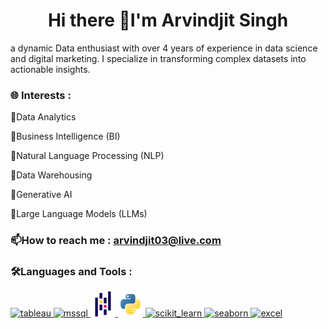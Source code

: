 
 <h1 align="center">Hi there 👋I'm Arvindjit Singh</h1>
 
a dynamic Data enthusiast with over 4 years of experience in data science and digital marketing. I specialize in transforming complex datasets into actionable insights. 


### 🌐 Interests :
🔸Data Analytics 

🔸Business Intelligence (BI)

🔸Natural Language Processing (NLP)

🔸Data Warehousing

🔸Generative AI

🔸Large Language Models (LLMs)

 ### 📫How to reach me : [arvindjit03@live.com](mailto:arvindjit03@live.com?subject=[GitHub]%20Source%20Han%20Sans)


### 🛠️Languages and Tools :
<p align="left"> <a href="https://www.tableau.com/" target="_blank" rel="noreferrer"> <img src="https://www.svgrepo.com/show/354427/tableau.svg" alt="tableau" width="40" height="40"/> </a> 
<a href="https://www.microsoft.com/en-us/sql-server" target="_blank"> <img src="https://www.svgrepo.com/show/303229/microsoft-sql-server-logo.svg" alt="mssql" width="40" height="40"/> </a> 
<a href="https://pandas.pydata.org/" target="_blank" rel="noreferrer"> <img src="https://raw.githubusercontent.com/devicons/devicon/2ae2a900d2f041da66e950e4d48052658d850630/icons/pandas/pandas-original.svg" alt="pandas" width="40" height="40"/> </a> 
<a href="https://www.python.org" target="_blank" rel="noreferrer"> <img src="https://raw.githubusercontent.com/devicons/devicon/master/icons/python/python-original.svg" alt="python" width="40" height="40"/> </a> <a href="https://scikit-learn.org/" target="_blank" rel="noreferrer"> <img src="https://upload.wikimedia.org/wikipedia/commons/0/05/Scikit_learn_logo_small.svg" alt="scikit_learn" width="40" height="40"/> </a> 
<a href="https://seaborn.pydata.org/" target="_blank" rel="noreferrer"> <img src="https://seaborn.pydata.org/_images/logo-mark-lightbg.svg" alt="seaborn" width="40" height="40"/> </a> 
<a href="https://www.microsoft.com/en-us/microsoft-365/excel" target="_blank" rel="noreferrer"> <img src="https://upload.wikimedia.org/wikipedia/commons/8/8d/Microsoft_Excel_Logo_%282013-2019%29.svg" alt="excel" width="40" height="40"/> </a> 
</p>
<!--
**arvindjit03/arvindjit03** is a ✨ _special_ ✨ repository because its `README.md` (this file) appears on your GitHub profile.

Here are some ideas to get you started:

- 🔭 I’m currently working on ...
- 🌱 I’m currently learning ...
- 👯 I’m looking to collaborate on ...
- 🤔 I’m looking for help with ...
- 💬 Ask me about ...
- 📫 How to reach me: ...
- 😄 Pronouns: ...
- ⚡ Fun fact: ...
-->
